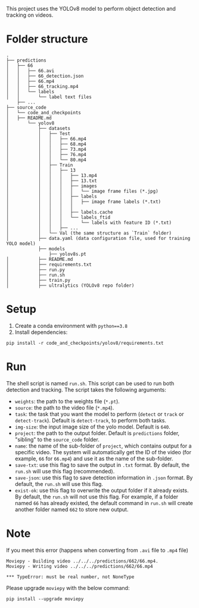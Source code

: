 This project uses the YOLOv8 model to perform object detection and tracking on videos.

# Folder structure
```
.
├── predictions
│   ├── 66
│   │   ├── 66.avi
│   │   ├── 66_detection.json
│   │   ├── 66.mp4
│   │   ├── 66_tracking.mp4
│   │   └── labels
│   │       └── label text files
    ├── ...
├── source_code
│   └── code_and_checkpoints
│   ├── README.md
│       └── yolov8
│           ├── datasets
│           │   ├── Test
│           │   │   ├── 66.mp4
│           │   │   ├── 68.mp4
│           │   │   ├── 73.mp4
│           │   │   ├── 76.mp4
│           │   │   └── 80.mp4
│           │   ├── Train
│           │   │   ├── 13
│           │   │   │   ├── 13.mp4
│           │   │   │   ├── 13.txt
│           │   │   │   ├── images
│           │   │   │   │   └── image frame files (*.jpg)
│           │   │   │   ├── labels
│           │   │   │   │   ├── image frame labels (*.txt)
│           │   │   │   │  
│           │   │   │   ├── labels.cache
│           │   │   │   └── labels_ftid
│           │   │   │       └── labels with feature ID (*.txt)
│           │   │   ├── ...
│           │   └── Val (the same structure as `Train` folder)
│           ├── data.yaml (data configuration file, used for training YOLO model)
            ├── models
                ├── yolov8s.pt
│           ├── README.md
│           ├── requirements.txt
│           ├── run.py
│           ├── run.sh
│           ├── train.py
│           ├── ultralytics (YOLOv8 repo folder)
```

# Setup
1. Create a conda environment with `python==3.8`
2. Install dependencies:
```
pip install -r code_and_checkpoints/yolov8/requirements.txt
```

# Run
The shell script is named `run.sh`. This script can be used to run both detection and tracking.
The script takes the following arguments:
- `weights`: the path to the weights file (`*.pt`).
- `source`: the path to the video file (`*.mp4`).
- `task`: the task that you want the model to perform (`detect` or `track` or `detect-track`). Default is `detect-track`, to perform both tasks.
- `img-size`: the input image size of the yolo model. Default is `640`.
- `project`: the path to the output folder. Default is `predictions` folder, "sibling" to the `source_code` folder.
- `name`: the name of the sub-folder of `project`, which contains output for a specific video. The system will automatically get the ID of the video (for example, `66` for `66.mp4`) and use it as the name of the sub-folder.
- `save-txt`: use this flag to save the output in `.txt` format. By default, the `run.sh` will use this flag (recommended).
- `save-json`: use this flag to save detection information in `.json` format. By default, the `run.sh` will use this flag.
- `exist-ok`: use this flag to overwrite the output folder if it already exists. By default, the `run.sh` will not use this flag. For example, if a folder named `66` has already existed, the default command in `run.sh` will create another folder named `662` to store new output.

# Note
If you meet this error (happens when converting from `.avi` file to `.mp4` file)
```
Moviepy - Building video ../../../predictions/662/66.mp4.
Moviepy - Writing video ../../../predictions/662/66.mp4

*** TypeError: must be real number, not NoneType
```
Please upgrade `moviepy` with the below command:
```
pip install --upgrade moviepy
```
